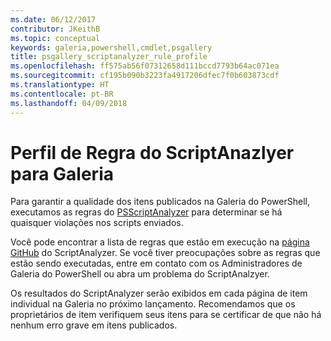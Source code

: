 ```yaml
---
ms.date: 06/12/2017
contributor: JKeithB
ms.topic: conceptual
keywords: galeria,powershell,cmdlet,psgallery
title: psgallery_scriptanalyzer_rule_profile
ms.openlocfilehash: ff575ab56f07312658d111bccd7793b64ac071ea
ms.sourcegitcommit: cf195b090b3223fa4917206dfec7f0b603873cdf
ms.translationtype: HT
ms.contentlocale: pt-BR
ms.lasthandoff: 04/09/2018
---
```

# <a name="scriptanazlyer-rule-profile-for-gallery"></a>Perfil de Regra do ScriptAnazlyer para Galeria
Para garantir a qualidade dos itens publicados na Galeria do PowerShell, executamos as regras do [PSScriptAnalyzer](https://github.com/PowerShell/PSScriptAnalyzer) para determinar se há quaisquer violações nos scripts enviados.

Você pode encontrar a lista de regras que estão em execução na [página GitHub](https://github.com/PowerShell/PSScriptAnalyzer/blob/development/Engine/Settings/PSGallery.psd1) do ScriptAnalyzer.
Se você tiver preocupações sobre as regras que estão sendo executadas, entre em contato com os Administradores de Galeria do PowerShell ou abra um problema do ScriptAnalzyer.

Os resultados do ScriptAnalyzer serão exibidos em cada página de item individual na Galeria no próximo lançamento. Recomendamos que os proprietários de item verifiquem seus itens para se certificar de que não há nenhum erro grave em itens publicados.